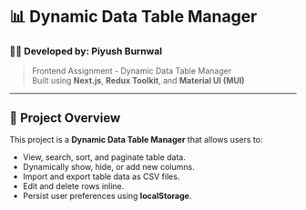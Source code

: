 # 📊 Dynamic Data Table Manager

### 🧑‍💻 Developed by: **Piyush Burnwal**
> Frontend Assignment - Dynamic Data Table Manager  
> Built using **Next.js**, **Redux Toolkit**, and **Material UI (MUI)**

---

## 🚀 Project Overview

This project is a **Dynamic Data Table Manager** that allows users to:
- View, search, sort, and paginate table data.
- Dynamically show, hide, or add new columns.
- Import and export table data as CSV files.
- Edit and delete rows inline.
- Persist user preferences using **localStorage**.